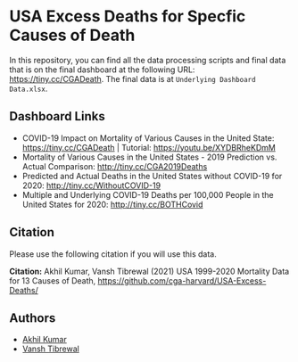 # USA Excess Deaths for Specfic Causes of Death
In this repository, you can find all the data processing scripts and final data that is on the final dashboard at the following URL: https://tiny.cc/CGADeath.
The final data is at `Underlying Dashboard Data.xlsx`.

## Dashboard Links
- COVID-19 Impact on Mortality of Various Causes in the United State: https://tiny.cc/CGADeath | Tutorial: https://youtu.be/XYDBRheKDmM
- Mortality of Various Causes in the United States - 2019 Prediction vs. Actual Comparison: http://tiny.cc/CGA2019Deaths
- Predicted and Actual Deaths in the United States without COVID-19 for 2020: http://tiny.cc/WithoutCOVID-19
- Multiple and Underlying COVID-19 Deaths per 100,000 People in the United States for 2020: http://tiny.cc/BOTHCovid

## Citation
Please use the following citation if you will use this data.

**Citation:** Akhil Kumar, Vansh Tibrewal (2021) USA 1999-2020 Mortality Data for 13 Causes of Death, https://github.com/cga-harvard/USA-Excess-Deaths/

## Authors

- [Akhil Kumar](https://twitter.com/AkhilK28)
- [Vansh Tibrewal](https://github.com/vanshtibrewal)
